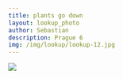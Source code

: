 ```yaml
---
title: plants go down
layout: lookup_photo
author: Sebastian
description: Prague 6
img: /img/lookup/lookup-12.jpg
---
```


<img src="{{ site.baseurl }}/img/lookup/lookup-12.jpg">

